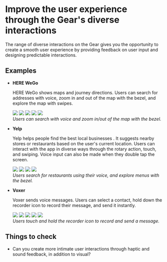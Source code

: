 # Improve the user experience through the Gear's diverse interactions



The range of diverse interactions on the Gear gives you the opportunity to create a smooth user experience by providing feedback on user input and designing predictable interactions.

## Examples

-   **HERE WeGo**

    HERE WeGo shows maps and journey directions. Users can search for addresses with voice, zoom in and out of the map with the bezel, and explore the map with swipes.

     ![](media/bestpractice_herewego_1-150x150.png) ![](media/bestpractice_herewego_2-150x150.png) ![](media/bestpractice_herewego_3-150x150.png) ![](media/bestpractice_herewego_4-150x150.png) ![](media/bestpractice_herewego_5-150x150.png)  
    *Users can search with voice and zoom in/out of the map with the bezel.*

-   **Yelp**

    Yelp helps people find the best local businesses . It suggests nearby stores or restaurants based on the user's current location. Users can interact with the app in diverse ways through the rotary action, touch, and swiping. Voice input can also be made when they double tap the screen.

    ![](media/bestpractice_yelp_1-150x150.png) ![](media/bestpractice_yelp_2-150x150.png) ![](media/bestpractice_yelp_3-150x150.png) ![](media/bestpractice_yelp_4-150x150.png)  
    *Users search for restaurants using their voice, and explore menus with the bezel.*

-   **Voxer**

    Voxer sends voice messages. Users can select a contact, hold down the recorder icon to record their message, and send it instantly.

    ![](media/bestpractice_voxer_1-150x150.png) ![](media/bestpractice_voxer_2-150x150.png) ![](media/bestpractice_voxer_3-150x150.png) ![](media/bestpractice_voxer_4-150x150.png) ![](media/bestpractice_voxer_5-150x150.png)  
    *Users touch and hold the recorder icon to record and send a message.*

## Things to check

-   Can you create more intimate user interactions through haptic and sound feedback, in addition to visual?
